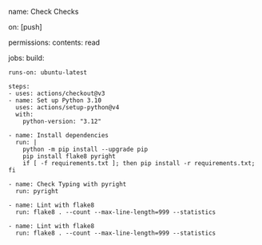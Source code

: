 name: Check Checks

on: [push]

permissions:
  contents: read

jobs:
  build:

    runs-on: ubuntu-latest

    steps:
    - uses: actions/checkout@v3
    - name: Set up Python 3.10
      uses: actions/setup-python@v4
      with:
        python-version: "3.12"

    - name: Install dependencies
      run: |
        python -m pip install --upgrade pip
        pip install flake8 pyright
        if [ -f requirements.txt ]; then pip install -r requirements.txt; fi

    - name: Check Typing with pyright
      run: pyright

    - name: Lint with flake8
      run: flake8 . --count --max-line-length=999 --statistics

    - name: Lint with flake8
      run: flake8 . --count --max-line-length=999 --statistics
